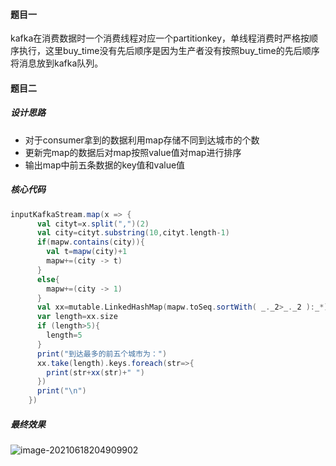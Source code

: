 #### 题目一

kafka在消费数据时一个消费线程对应一个partitionkey，单线程消费时严格按顺序执行，这里buy_time没有先后顺序是因为生产者没有按照buy_time的先后顺序将消息放到kafka队列。

#### 题目二

##### 设计思路

* 对于consumer拿到的数据利用map存储不同到达城市的个数
* 更新完map的数据后对map按照value值对map进行排序
* 输出map中前五条数据的key值和value值

##### 核心代码

``` scala
inputKafkaStream.map(x => {
      val cityt=x.split(",")(2)
      val city=cityt.substring(10,cityt.length-1)
      if(mapw.contains(city)){
        val t=mapw(city)+1
        mapw+=(city -> t)
      }
      else{
        mapw+=(city -> 1)
      }
      val xx=mutable.LinkedHashMap(mapw.toSeq.sortWith( _._2>_._2 ):_*)
      var length=xx.size
      if (length>5){
        length=5
      }
      print("到达最多的前五个城市为：")
      xx.take(length).keys.foreach(str=>{
        print(str+xx(str)+" ")
      })
      print("\n")
    })
```

##### 最终效果

![image-20210618204909902](C:\Users\yujkl\AppData\Roaming\Typora\typora-user-images\image-20210618204909902.png)

